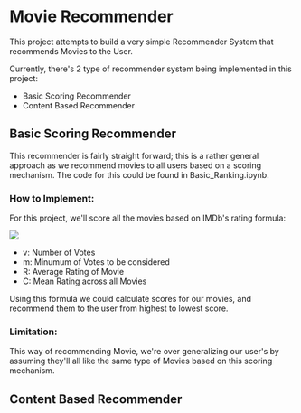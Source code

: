 # Movie Recommender
This project attempts to build a very simple Recommender System that recommends Movies to the User.

Currently, there's 2 type of recommender system being implemented in this project:
- Basic Scoring Recommender
- Content Based Recommender

## Basic Scoring Recommender
This recommender is fairly straight forward; this is a rather general approach as we recommend movies to all users based on a scoring mechanism. The code for this could be found in Basic_Ranking.ipynb.

### How to Implement:
For this project, we'll score all the movies based on IMDb's rating formula: 

<img src="https://render.githubusercontent.com/render/math?math=\large WeightedRating = \frac{v*R%2Bm*C}{v%2Bm}">

- v: Number of Votes
- m: Minumum of Votes to be considered
- R: Average Rating of Movie
- C: Mean Rating across all Movies

Using this formula we could calculate scores for our movies, and recommend them to the user from highest to lowest score.
### Limitation:
This way of recommending Movie, we're over generalizing our user's by assuming they'll all like the same type of Movies based on this scoring mechanism. 

## Content Based Recommender
